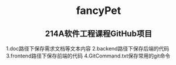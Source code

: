 # <center>fancyPet
## <center>214A软件工程课程GitHub项目
1.doc路径下保存需求文档等文本内容
2.backend路径下保存后端的代码
3.frontend路径下保存前端的代码
4.GitCommand.txt保存常用的git命令